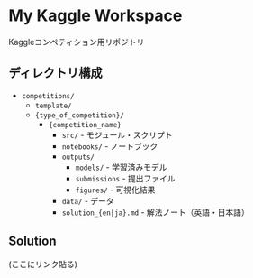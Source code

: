 # My Kaggle Workspace

Kaggleコンペティション用リポジトリ

## ディレクトリ構成

- `competitions/`
    - `template/`
    - `{type_of_competition}/`
        - `{competition_name}`
            - `src/` - モジュール・スクリプト
            - `notebooks/` - ノートブック
            - `outputs/`
                - `models/` - 学習済みモデル
                - `submissions` - 提出ファイル
                - `figures/` - 可視化結果
            - `data/` - データ
            - `solution_{en|ja}.md` - 解法ノート（英語・日本語）

## Solution
(ここにリンク貼る)
